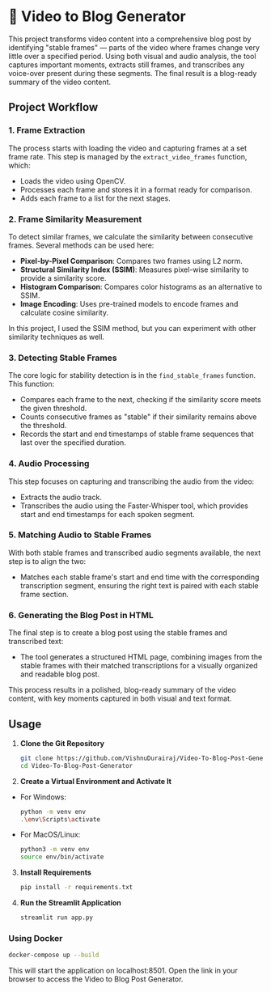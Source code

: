# 🎥 Video to Blog Generator

This project transforms video content into a comprehensive blog post by identifying "stable frames" — parts of the video where frames change very little over a specified period. Using both visual and audio analysis, the tool captures important moments, extracts still frames, and transcribes any voice-over present during these segments. The final result is a blog-ready summary of the video content.

## Project Workflow

### **1. Frame Extraction**
The process starts with loading the video and capturing frames at a set frame rate. This step is managed by the `extract_video_frames` function, which:

- Loads the video using OpenCV.
- Processes each frame and stores it in a format ready for comparison.
- Adds each frame to a list for the next stages.

### **2. Frame Similarity Measurement**
To detect similar frames, we calculate the similarity between consecutive frames. Several methods can be used here:

- **Pixel-by-Pixel Comparison**: Compares two frames using L2 norm.
- **Structural Similarity Index (SSIM)**: Measures pixel-wise similarity to provide a similarity score.
- **Histogram Comparison**: Compares color histograms as an alternative to SSIM.
- **Image Encoding**: Uses pre-trained models to encode frames and calculate cosine similarity.

In this project, I used the SSIM method, but you can experiment with other similarity techniques as well.

### **3. Detecting Stable Frames**
The core logic for stability detection is in the `find_stable_frames` function. This function:

- Compares each frame to the next, checking if the similarity score meets the given threshold.
- Counts consecutive frames as "stable" if their similarity remains above the threshold.
- Records the start and end timestamps of stable frame sequences that last over the specified duration.

### **4. Audio Processing**
This step focuses on capturing and transcribing the audio from the video:

- Extracts the audio track.
- Transcribes the audio using the Faster-Whisper tool, which provides start and end timestamps for each spoken segment.

### **5. Matching Audio to Stable Frames**
With both stable frames and transcribed audio segments available, the next step is to align the two:

- Matches each stable frame's start and end time with the corresponding transcription segment, ensuring the right text is paired with each stable frame section.

### **6. Generating the Blog Post in HTML**
The final step is to create a blog post using the stable frames and transcribed text:

- The tool generates a structured HTML page, combining images from the stable frames with their matched transcriptions for a visually organized and readable blog post.

This process results in a polished, blog-ready summary of the video content, with key moments captured in both visual and text format.


## Usage

1. **Clone the Git Repository**  
    ```bash
    git clone https://github.com/VishnuDurairaj/Video-To-Blog-Post-Generator.git
    cd Video-To-Blog-Post-Generator
    ```
2. **Create a Virtual Environment and Activate It**

- For Windows:
    ```bash
    python -m venv env
    .\env\Scripts\activate
    ```
- For MacOS/Linux:
    ```bash
    python3 -m venv env
    source env/bin/activate
    ```

3. **Install Requirements**

    ```bash
    pip install -r requirements.txt
    ```

4. **Run the Streamlit Application**
    ```bash
    streamlit run app.py
    ```

### Using Docker

```bash
docker-compose up --build
```

This will start the application on localhost:8501. Open the link in your browser to access the Video to Blog Post Generator.

